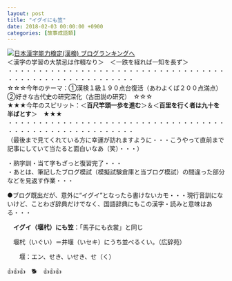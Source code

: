 ```yaml
---
layout: post
title: "イグイにも笠"
date: 2018-02-03 00:00:00 +0900
categories: [故事成語類]
---
```


[![](/syuusyuu9701/assets/images/イグイにも笠-br_c_3028_1.gif)](http://blog.with2.net/link.php?1659096:3028 "日本漢字能力検定(漢検) ブログランキングへ")[日本漢字能力検定(漢検) ブログランキングへ](http://blog.with2.net/link.php?1659096:3028)  
＜漢字の学習の大禁忌は作輟なり＞　＜一跌を経れば一知を長ず＞  
・・・・・・・・・・・・・・・・・・・・・・・・・・・・・・・・・・・・・・・・・・・・・・・・・・・・・・・・・  
☆☆☆今年のテーマ：①漢検１級１９０点台復活（あわよくば２００点満点）　②好きな古代史の研究深化（古田説の研究）　☆☆☆  
★★★今年のスピリット：＜**百尺竿頭一歩を進む**＞＆＜**百里を行く者は九十を半ばとす**＞　★★★  
・・・・・・・・・・・・・・・・・・・・・・・・・・・・・・・・・・・・・・・・・・・・・・・・・・・・・・・・・  
（最後まで見てくれている方に幸運が訪れますように・・・こうやって直前まで記事にしていて当たると面白いなあ（笑）・・・）  
  
・熟字訓・当て字もざっと復習完了・・・  
・あとは、筆記したブログ模試（模擬試験倉庫と当ブログ模試）の間違った部分などを見返す作業・・・  
  
  
  
●ブログ既出だが、意外に“イグイ”となったら書けないカモ・・・現行音訓にないけど、ことわざ辞典だけでなく、国語辞典にもこの漢字・読みと意味はある・・・  
  
　**イグイ（堰杙）にも笠**：「馬子にも衣裳」と同じ  
  
　堰杙（いぐい）＝井堰（いセキ）にうち並べるくい。（広辞苑）  
  
  
　　堰：エン、せき、いせき、せ（く）  
  
👍👍👍　🐕　👍👍👍